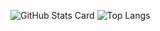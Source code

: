 ![GitHub Stats Card](https://github-readme-stats.vercel.app/api?username=0kate&theme=nord&show_icons=true&hide=issues)
![Top Langs](https://github-readme-stats.vercel.app/api/top-langs/?username=0kate&theme=nord&layout=compact&lang_count=6)
